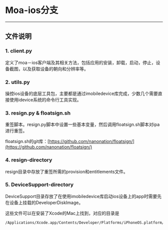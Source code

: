 # Moa-ios分支
***

## 文件说明

### 1. client.py

定义了moa－ios客户端及其相关方法，包括应用的安装，卸载，启动，停止，设备截图，以及获取设备的朝向和分辨率等。

### 2. utils.py

操控ios设备的底层工具包，主要都是通过imobiledevice库完成，少数几个需要直接使用idevice系统的命令行工具实现。

### 3. resign.py & floatsign.sh

重签脚本。resign.py脚本中设置一些基本变量，然后调用floatsign.sh脚本对ipa进行重签。

floatsign.sh的git库：[https://github.com/nanonation/floatsign/](https://github.com/nanonation/floatsign/)

### 4. resign-directory

resign目录中存放了重签所需的provision和entitlements文件。


### 5. DeviceSupport-directory 

DeviceSupport目录存放了在使用imobiledevice库启动ios设备上的app时需要先在设备上挂载的DeveloperDiskImage。

这些文件可以在安装了Xcode的Mac上找到，对应的目录是

```
/Applications/Xcode.app/Contents/Developer/Platforms/iPhoneOS.platform/DeviceSupport
```
